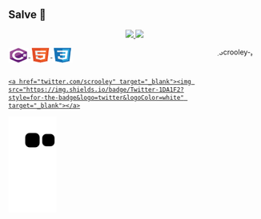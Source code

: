 ## Salve 🤙
<div align="center">
  <a href="https://github.com/Scrooley">
  <img height="180em" src="https://github-readme-stats.vercel.app/api?username=rafaballerini&show_icons=true&theme=dracula&include_all_commits=true&count_private=true"/>
  <img height="180em" src="https://github-readme-stats.vercel.app/api/top-langs/?username=rafaballerini&layout=compact&langs_count=7&theme=dracula"/>
</div>
<div style="display: inline_block"><br>
  <img align="center" alt="Scrooley-Csharp" height="30" width="40" src="https://raw.githubusercontent.com/devicons/devicon/master/icons/csharp/csharp-original.svg">
  <img align="center" alt="Scrooley-HTML" height="30" width="40" src="https://raw.githubusercontent.com/devicons/devicon/master/icons/html5/html5-original.svg">
  <img align="center" alt="Scrooley-CSS" height="30" width="40" src="https://raw.githubusercontent.com/devicons/devicon/master/icons/css3/css3-original.svg">
  <img align="right" alt="Scrooley-pic" height="150" style="border-radius:50px;" src="https://cdn.discordapp.com/attachments/1012863034596794408/1012863078058184705/53991d18dd46a1aeee8967c60579db1d.jpg">
</div>
  
  ##
 
<div> 
 
 	<a href="twitter.com/scrooley" target="_blank"><img src="https://img.shields.io/badge/Twitter-1DA1F2?style=for-the-badge&logo=twitter&logoColor=white" target="_blank"></a>
 
 
  ![Snake animation](https://github.com/Scrooley/Scrooley/blob/output/github-contribution-grid-snake.svg)
 
</div>
